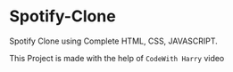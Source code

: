# Spotify-Clone
Spotify Clone using Complete HTML, CSS, JAVASCRIPT.

This Project is made with the help of `CodeWith Harry` video

